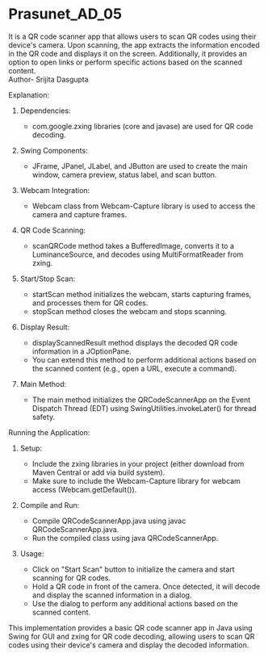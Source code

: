 # Prasunet_AD_05
It is a QR code scanner app that allows users to scan QR codes using their device's camera. Upon scanning, the app extracts the information encoded in the QR code and displays it on the screen. Additionally, it provides an option to open links or perform specific actions based on the scanned content. 
<br>
Author- Srijita Dasgupta

Explanation:

1. Dependencies:
   - com.google.zxing libraries (core and javase) are used for QR code decoding.

2. Swing Components:
   - JFrame, JPanel, JLabel, and JButton are used to create the main window, camera preview, status label, and scan button.

3. Webcam Integration:
   - Webcam class from Webcam-Capture library is used to access the camera and capture frames.

4. QR Code Scanning:
   - scanQRCode method takes a BufferedImage, converts it to a LuminanceSource, and decodes using MultiFormatReader from zxing.

5. Start/Stop Scan:
   - startScan method initializes the webcam, starts capturing frames, and processes them for QR codes.
   - stopScan method closes the webcam and stops scanning.

6. Display Result:
   - displayScannedResult method displays the decoded QR code information in a JOptionPane.
   - You can extend this method to perform additional actions based on the scanned content (e.g., open a URL, execute a command).

7. Main Method:
   - The main method initializes the QRCodeScannerApp on the Event Dispatch Thread (EDT) using SwingUtilities.invokeLater() for thread safety.

Running the Application:

1. Setup:
   - Include the zxing libraries in your project (either download from Maven Central or add via build system).
   - Make sure to include the Webcam-Capture library for webcam access (Webcam.getDefault()).

2. Compile and Run:
   - Compile QRCodeScannerApp.java using javac QRCodeScannerApp.java.
   - Run the compiled class using java QRCodeScannerApp.

3. Usage:
   - Click on "Start Scan" button to initialize the camera and start scanning for QR codes.
   - Hold a QR code in front of the camera. Once detected, it will decode and display the scanned information in a dialog.
   - Use the dialog to perform any additional actions based on the scanned content.

This implementation provides a basic QR code scanner app in Java using Swing for GUI and zxing for QR code decoding, allowing users to scan QR codes using their device's camera and display the decoded information.
